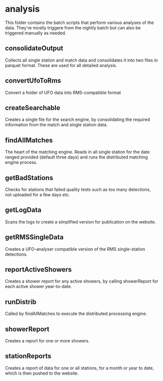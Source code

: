 # analysis

This folder contains the batch scripts that perform various analyses of the data. They're mostly triggere
from the nightly batch but can also be triggered manually as needed. 

## consolidateOutput
Collects all single station and match data and consolidates it into two files in parquet format. These are used for all detailed analysis.

## convertUfoToRms
Convert a folder of UFO data into RMS-compatible format

## createSearchable
Creates a single file for the search engine, by consolidating the required information from the match and single station data. 

## findAllMatches
The heart of the matching engine. Reads in all single station for the date ranged provided (default three days) and runs the distributed matching engine process. 

## getBadStations
Checks for stations that failed quality tests such as too many detections, not uploaded for a few days etc. 

## getLogData
Scans the logs to create a simplified version for publication on the website. 

## getRMSSingleData
Creates a UFO-analyser compatible version of the RMS single-station detections. 

## reportActiveShowers
Creates a shower report for any active showers, by calling showerReport for each active shower year-to-date. 

## runDistrib
Called by findAllMatches to execute the distributed processing engine. 

## showerReport
Creates a report for one or more showers. 

## stationReports
Creates a report of data for one or all stations, for a month or year to date, which is then pushed to the website. 